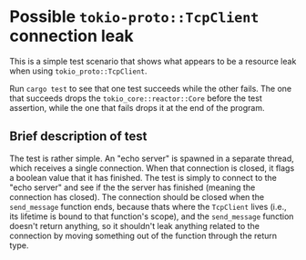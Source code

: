 # Possible `tokio-proto::TcpClient` connection leak

This is a simple test scenario that shows what appears to be a resource leak when using `tokio_proto::TcpClient`.

Run `cargo test` to see that one test succeeds while the other fails. The one that succeeds drops the `tokio_core::reactor::Core` before the test assertion, while the one that fails drops it at the end of the program.

## Brief description of test

The test is rather simple. An "echo server" is spawned in a separate thread, which receives a single connection. When that connection is closed, it flags a boolean value that it has finished. The test is simply to connect to the "echo server" and see if the the server has finished (meaning the connection has closed). The connection should be closed when the `send_message` function ends, because thats where the `TcpClient` lives (i.e., its lifetime is bound to that function's scope), and the `send_message` function doesn't return anything, so it shouldn't leak anything related to the connection by moving something out of the function through the return type.
